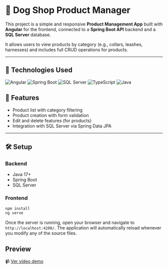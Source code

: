 # 🐶 Dog Shop Product Manager

This project is a simple and responsive **Product Management App** built with **Angular** for the frontend, connected to a **Spring Boot API** backend and a **SQL Server** database.

It allows users to view products by category (e.g., collars, leashes, harnesses) and includes full CRUD operations for products.

---

## 🚀 Technologies Used

![Angular](https://img.shields.io/badge/Angular-DD0031?logo=angular&logoColor=white&style=for-the-badge)
![Spring Boot](https://img.shields.io/badge/Spring_Boot-6DB33F?logo=springboot&logoColor=white&style=for-the-badge)
![SQL Server](https://img.shields.io/badge/SQL_Server-CC2927?logo=microsoftsqlserver&logoColor=white&style=for-the-badge)
![TypeScript](https://img.shields.io/badge/TypeScript-3178C6?logo=typescript&logoColor=white&style=for-the-badge)
![Java](https://img.shields.io/badge/Java-007396?logo=java&logoColor=white&style=for-the-badge)

## 📁 Features

- Product list with category filtering
- Product creation with form validation
- Edit and delete features (for products)
- Integration with SQL Server via Spring Data JPA

---

## 🛠️ Setup

### Backend
- Java 17+
- Spring Boot
- SQL Server

### Frontend
```bash
npm install
ng serve
```

Once the server is running, open your browser and navigate to `http://localhost:4200/`. The application will automatically reload whenever you modify any of the source files.

## Preview

📹 [Ver vídeo demo](https://raw.githubusercontent.com/thaisfreires/project_angular/main/src/assets/preview_dogshop.mp4)
